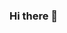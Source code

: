 ### Hi there 👋

<!--
**trbirmin/trbirmin** is a ✨ _special_ ✨ repository because its `README.md` (this file) appears on your GitHub profile.

Here are some ideas to get you started:

- 🔭 I’m currently working on upskilling!
- 🌱 I’m currently learning GitHub Actions!
- 👯 I’m looking to collaborate on learning new skills
- 🤔 I’m looking for help with learning the ins and outs of GitHub
- 💬 Ask me about The Caribbean!
- 📫 How to reach me: Connect with me here!
- 😄 Pronouns: she/her
- ⚡ Fun fact: I am a Jamaican who does not like spicy!!
-->
